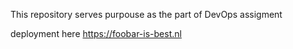 This repository serves purpouse as the part of DevOps assigment

deployment here https://foobar-is-best.nl
